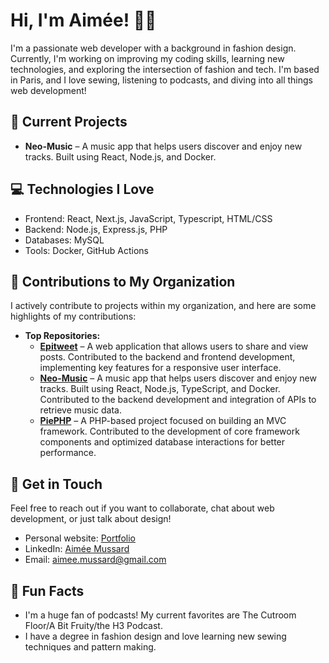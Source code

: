 # Hi, I'm Aimée! 👋🌱

I'm a passionate web developer with a background in fashion design. Currently, I'm working on improving my coding skills, learning new technologies, and exploring the intersection of fashion and tech. I'm based in Paris, and I love sewing, listening to podcasts, and diving into all things web development!

## 🔭 Current Projects

- **Neo-Music** – A music app that helps users discover and enjoy new tracks. Built using React, Node.js, and Docker.


## 💻 Technologies I Love

- Frontend: React, Next.js, JavaScript, Typescript, HTML/CSS
- Backend: Node.js, Express.js, PHP
- Databases: MySQL
- Tools: Docker, GitHub Actions


## 🚀 Contributions to My Organization

I actively contribute to projects within my organization, and here are some highlights of my contributions:

- **Top Repositories:** 
  - [**Epitweet**](https://github.com/EpitechWebAcademiePromo2026/W-WEB-090-PAR-1-1-academie-aimee1.mussard) – A web application that allows users to share and view posts. Contributed to the backend and frontend development, implementing key features for a responsive user interface.
  - [**Neo-Music**](https://github.com/EpitechWebAcademiePromo2026/W-WEB-090-PAR-1-1-spotify-valeria.girtie) – A music app that helps users discover and enjoy new tracks. Built using React, Node.js, TypeScript, and Docker. Contributed to the backend development and integration of APIs to retrieve music data.
  - [**PiePHP**](https://github.com/EpitechWebAcademiePromo2026/W-PHP-502-PAR-2-1-PiePHP-aimee1.mussard) – A PHP-based project focused on building an MVC framework. Contributed to the development of core framework components and optimized database interactions for better performance.


## 💬 Get in Touch

Feel free to reach out if you want to collaborate, chat about web development, or just talk about design!

- Personal website: [Portfolio](www.aimee-mussard.com)
- LinkedIn: [Aimée Mussard](www.linkedin.com/in/aimeemussard)
- Email: [aimee.mussard@gmail.com](mailto:aimee.mussard@gmail.com)


## 🌸 Fun Facts 

- I'm a huge fan of podcasts! My current favorites are The Cutroom Floor/A Bit Fruity/the H3 Podcast.
- I have a degree in fashion design and love learning new sewing techniques and pattern making.

<!--## My GitHub Stats

![Aimée's GitHub Stats](https://github-readme-stats.vercel.app/api?username=aimeemussard&show_icons=true&count_private=true&hide_title=true)

**aimeemussard/aimeemussard** is a ✨ _special_ ✨ repository because its `README.md` (this file) appears on your GitHub profile.

Here are some ideas to get you started:

-  I’m currently working on ...
-  I’m currently learning ...
- 👯 I’m looking to collaborate on ...
- 🤔 I’m looking for help with ...
- Ask me about ...
- 📫 How to reach me: ...
- 😄 Pronouns: ...
- ⚡ Fun fact: ...
-->
